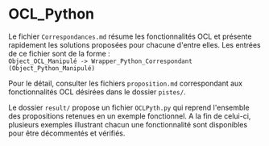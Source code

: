 # OCL_Python

Le fichier `Correspondances.md` résume les fonctionnalités OCL et présente rapidement les solutions proposées pour chacune d'entre elles. Les entrées de ce fichier sont de la forme :  
`Object_OCL_Manipulé -> Wrapper_Python_Correspondant (Object_Python_Manipulé)`

Pour le détail, consulter les fichiers `proposition.md` correspondant aux fonctionnalités OCL désirées dans le dossier `pistes/`.


Le dossier `result/` propose un fichier `OCLPyth.py` qui reprend l'ensemble des propositions retenues en un exemple fonctionnel.
A la fin de celui-ci, plusieurs exemples illustrant chacun une fonctionnalité sont disponibles pour être décommentés et vérifiés.

